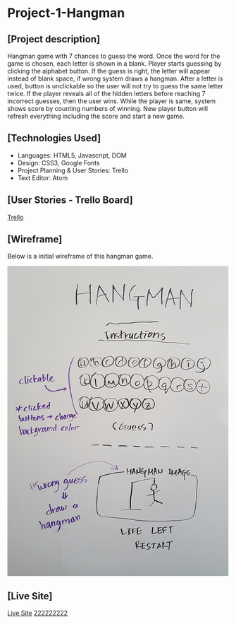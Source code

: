 # Project-1-Hangman

##  [Project description] ##

 Hangman game with 7 chances to guess the word. Once the word for the game is chosen, each letter is shown in a blank. 
 Player starts guessing by clicking the alphabet button. If the guess is right, the letter will appear instead of blank space, if wrong system draws a hangman. After a letter is used, button is unclickable so the user will not try to guess the same letter twice. 
If the player reveals all of the hidden letters before reaching 7 incorrect guesses, then the user wins. 
While the player is same, system shows score by counting numbers of winning. 
New player button will refresh everything including the score and start a new game.

## [Technologies Used] ##

- Languages: HTML5, Javascript, DOM 
- Design:  CSS3, Google Fonts
- Project Planning & User Stories: Trello
- Text Editor: Atom


## [User Stories - Trello Board] ##

<a href=https://trello.com/b/Pz6TfSXH/project-1-hangman>Trello</a>


## [Wireframe] ##
 Below is a initial wireframe of this hangman game.
 
![](https://github.com/jmin7/Project-1-Hangman/blob/master/image/wireframe.png?raw=true)

## [Live Site] ##

<a href="http://instructor-canary-60685.bitballoon.com/">Live Site</a>
<a href="http://hhhhhangman.bitballoon.com/"> 222222222 </a>
